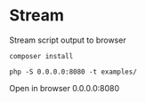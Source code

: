 # Stream
Stream script output to browser

`composer install`

`php -S 0.0.0.0:8080 -t examples/`

Open in browser 0.0.0.0:8080

